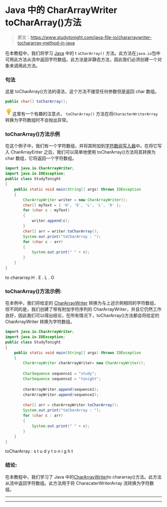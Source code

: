 # Java 中的 CharArrayWriter toCharArray()方法

> 原文：<https://www.studytonight.com/java-file-io/chararraywriter-tochararray-method-in-java>

在本教程中，我们将学习 [Java](https://www.studytonight.com/java/) 中的 t `oCharArray()` 方法。此方法在`java.io`包中可用此方法从流中返回字符数组。此方法是非静态方法，因此我们必须创建一个对象来调用此方法。

### 句法

这是 toCharArray()方法的语法，这个方法不接受任何参数但是返回 char 数组。

```java
public char[] toCharArray();
```

![enlightened](img/bcefbc0bebd753ed2a05f55c0b74d9f0.png "enlightened")这里有一个有趣的注意点， `toCharArray()` 方法在将`CharacterWriterArray` 转换为字符数组时不会抛出异常。

### toCharArray()方法示例

在这个例子中，我们有一个字符数组，并将其附加到[字符数组写入器](https://www.studytonight.com/java-file-io/java-chararraywriter-class)中。在将它写入 CharArrayEriter 之后，我们可以简单地使用 toCharArray()方法将其转换为 char 数组，它将返回一个字符数组。

```java
import java.io.CharArrayWriter;
import java.io.IOException;
public class StudyTonight 
{
	public static void main(String[] args) throws IOException 
	{ 
		CharArrayWriter writer = new CharArrayWriter(); 
		char[] myText = { 'H', 'E', 'L', 'L', 'O' }; 
		for (char c : myText)
		{ 
			writer.append(c); 
		} 
		char[] arr = writer.toCharArray();
		System.out.print("toCharArray : ");
		for (char c : arr) 
		{ 
			System.out.print(" " + c); 
		}
	} 
}
```

to chararray:H . E . L . O

### toCharArray()方法示例:

在本例中，我们将给定的 [CharArrayWriter](https://www.studytonight.com/java-file-io/java-chararraywriter-class) 转换为与上述示例相同的字符数组，但不同的是，我们创建了带有附加字符序列的 CharArrayWriter，并且它仍然工作良好，因此我们可以得出结论，在所有情况下，toCharArray()方法都会将给定的 CharArrayWriter 转换为字符数组。

```java
import java.io.CharArrayWriter;
import java.io.IOException;
public class StudyTonight 
{
	public static void main(String[] args) throws IOException
	{
		CharArrayWriter charArrayWriter= new CharArrayWriter();

		CharSequence sequence1 = "study";
		CharSequence sequence2 = "tonight";

		charArrayWriter.append(sequence1);
		charArrayWriter.append(sequence2);

		char[] arr = charArrayWriter.toCharArray();
		System.out.print("toCharArray : ");
		for (char c : arr) 
		{ 
			System.out.print(" " + c); 
		}
	}   
}
```

toCharArray : s t u d y t o n i g h t

### 结论:

在本教程中，我们学习了 Java 中的[CharArrayWriter](https://www.studytonight.com/java-file-io/java-chararraywriter-class)to chararray()方法。此方法从流中返回字符数组。此方法用于将 CharacaterWriterArray 流转换为字符数组。

* * *

* * *